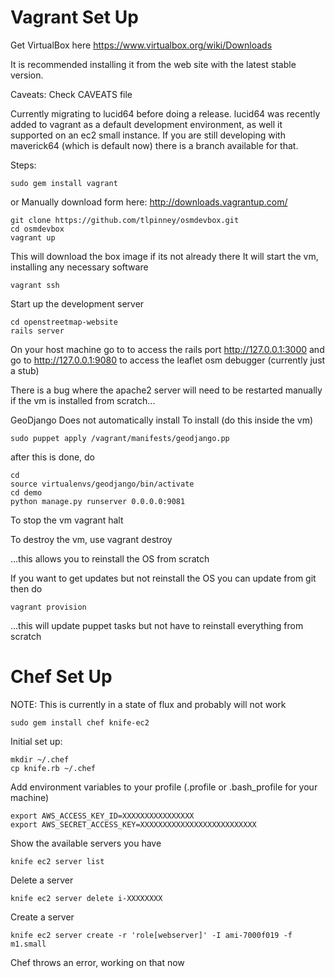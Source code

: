 Vagrant Set Up
==============

Get VirtualBox here 
https://www.virtualbox.org/wiki/Downloads

It is recommended installing it from the web site with the latest stable version.

Caveats: Check CAVEATS file

Currently migrating to lucid64 before doing a release. 
lucid64 was recently added to vagrant as a default development environment, as well it supported on an ec2 small instance. If you are still developing with maverick64 (which is default now) there is a branch available for that.


Steps:

    sudo gem install vagrant 
or 
Manually download form here: http://downloads.vagrantup.com/


    git clone https://github.com/tlpinney/osmdevbox.git 
    cd osmdevbox 
    vagrant up 

This will download the box image if its not already there 
It will start the vm, installing any necessary software 

    vagrant ssh 

Start up the development server 

    cd openstreetmap-website
    rails server 

On your host machine go to to access the rails port 
    http://127.0.0.1:3000
and go to 
    http://127.0.0.1:9080 
to access the leaflet osm debugger (currently just a stub)
 
There is a bug where the apache2 server will need to be restarted manually 
if the vm is installed from scratch...

GeoDjango
Does not automatically install 
To install (do this inside the vm)

    sudo puppet apply /vagrant/manifests/geodjango.pp

after this is done, do 

    cd
    source virtualenvs/geodjango/bin/activate
    cd demo 
    python manage.py runserver 0.0.0.0:9081 

To stop the vm
    vagrant halt 

To destroy the vm, use 
    vagrant destroy 

...this allows you to reinstall the OS from scratch 

If you want to get updates but not reinstall the OS you can update from git then do 

    vagrant provision 

...this will update puppet tasks but not have to reinstall everything from scratch

Chef Set Up
===========

NOTE: This is currently in a state of flux and probably will not work 

    sudo gem install chef knife-ec2 

Initial set up:

    mkdir ~/.chef 
    cp knife.rb ~/.chef 

Add environment variables to your profile (.profile or .bash_profile for your machine) 

    export AWS_ACCESS_KEY_ID=XXXXXXXXXXXXXXXX
    export AWS_SECRET_ACCESS_KEY=XXXXXXXXXXXXXXXXXXXXXXXXXX

Show the available servers you have 

    knife ec2 server list 

Delete a server

    knife ec2 server delete i-XXXXXXXX

Create a server 

    knife ec2 server create -r 'role[webserver]' -I ami-7000f019 -f m1.small

Chef throws an error, working on that now

